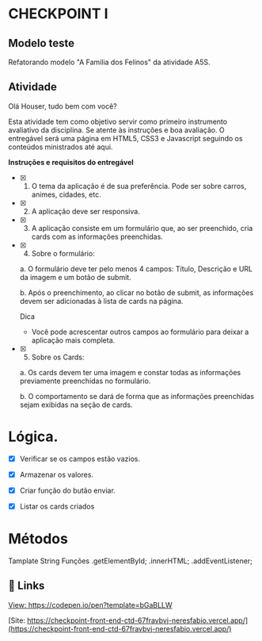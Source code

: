 # CHECKPOINT I

## Modelo teste

Refatorando modelo "A Familia dos Felinos" da atividade A5S.

## Atividade

Olá Houser, tudo bem com você?

Esta atividade tem como objetivo servir como primeiro instrumento avaliativo da disciplina. Se atente às instruções e boa avaliação. O entregável será uma página em HTML5, CSS3 e Javascript seguindo os conteúdos ministrados até aqui.

**Instruções e requisitos do entregável**

- [x] 1. O tema da aplicação é de sua preferência. Pode ser sobre carros, animes, cidades, etc.

- [x] 2. A aplicação deve ser responsiva.

- [x] 3. A aplicação consiste em um formulário que, ao ser preenchido, cria cards com as informações preenchidas.

- [x] 4. Sobre o formulário:

    a. O formulário deve ter pelo menos 4 campos: Título, Descrição e URL da imagem e um botão de submit.
    
    b. Após o preenchimento, ao clicar no botão de submit, as informações devem ser adicionadas à lista de cards na página.

    Dica
    - Você pode acrescentar outros campos ao formulário para deixar a aplicação mais completa.

- [x] 5. Sobre os Cards:

    a.  Os cards devem ter uma imagem e constar todas as informações previamente preenchidas no formulário.
    
    b. O comportamento se dará de forma que as informações preenchidas sejam exibidas na seção de cards.

# Lógica.

- [x] Verificar se os campos estão vazios.

- [X] Armazenar os valores.

- [X] Criar função do butão enviar.

- [x] Listar os cards criados

# Métodos

Tamplate String
Funções
.getElementById;
.innerHTML;
.addEventListener;

## 🔎 Links

[
View: https://codepen.io/pen?template=bGaBLLW
](
https://codepen.io/pen?template=bGaBLLW
)

[Site: https://checkpoint-front-end-ctd-67fravbvj-neresfabio.vercel.app/](https://checkpoint-front-end-ctd-67fravbvj-neresfabio.vercel.app/)
